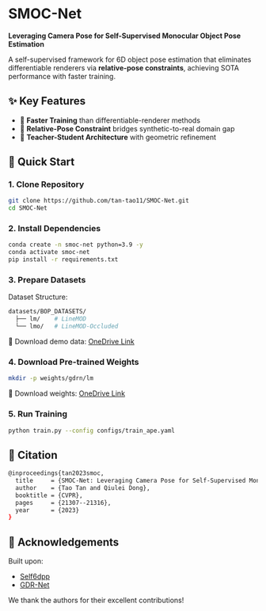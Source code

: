 # **SMOC-Net**  
**Leveraging Camera Pose for Self-Supervised Monocular Object Pose Estimation**  

A self-supervised framework for 6D object pose estimation that eliminates differentiable renderers via **relative-pose constraints**, achieving SOTA performance with faster training.

## **✨ Key Features**
- 🚀 **Faster Training** than differentiable-renderer methods
- 🔄 **Relative-Pose Constraint** bridges synthetic-to-real domain gap
- 🎯 **Teacher-Student Architecture** with geometric refinement

## **🚀 Quick Start**
### **1. Clone Repository**
```bash
git clone https://github.com/tan-tao11/SMOC-Net.git
cd SMOC-Net
```

### **2. Install Dependencies**
```bash
conda create -n smoc-net python=3.9 -y
conda activate smoc-net
pip install -r requirements.txt
```

### **3. Prepare Datasets**
Dataset Structure:
```bash
datasets/BOP_DATASETS/
  ├── lm/    # LineMOD
  └── lmo/   # LineMOD-Occluded
```
🔗 Download demo data:
[OneDrive Link](https://1drv.ms/u/c/054882095addfd6a/EW_W2NediVxLk7Yi2T43ST8BUIrTEqDZJhgx37sOqzjMqg?e=Fe0S5Z)

### **4. Download Pre-trained Weights**
```bash
mkdir -p weights/gdrn/lm
```
🔗 Download weights:
[OneDrive Link](https://1drv.ms/u/c/054882095addfd6a/EXkfGthAF2hFsEgJhNHIa5cBN7XR-ELVALWfefOjmv4V1Q?e=4rNqoX)

### **5. Run Training**
```bash
python train.py --config configs/train_ape.yaml
```

## 📖 Citation
```bash
@inproceedings{tan2023smoc,
  title     = {SMOC-Net: Leveraging Camera Pose for Self-Supervised Monocular Object Pose Estimation},
  author    = {Tao Tan and Qiulei Dong},
  booktitle = {CVPR},
  pages     = {21307--21316},
  year      = {2023}
}
```

## 🎯 Acknowledgements
Built upon:

- [Self6dpp](https://github.com/THU-DA-6D-Pose-Group/Self6dpp)
- [GDR-Net](https://github.com/THU-DA-6D-Pose-Group/GDR-Net)

We thank the authors for their excellent contributions!
